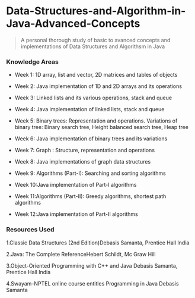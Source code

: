 # Data-Structures-and-Algorithm-in-Java-Advanced-Concepts

> A personal thorough study of basic to avanced concepts and implementations of Data Structures and Algorithsm in Java

### Knowledge Areas

- Week 1:	1D array, list and vector, 2D matrices and tables of objects

- Week 2:	Java implementation of 1D and 2D arrays and its operations

- Week 3:	Linked lists and its various operations, stack and queue

- Week 4:	Java implementation of linked lists, stack and queue

- Week 5:	Binary trees: Representation and operations. Variations of binary tree: Binary search tree, Height balanced search tree, Heap tree

- Week 6:	Java implementation of binary trees and its variations

- Week 7:	Graph : Structure, representation and operations

- Week 8:	Java implementations of graph data structures

- Week 9:	Algorithms (Part-I): Searching and sorting algorithms

- Week 10:Java implementation of Part-I algorithms

- Week 11:Algorithms (Part-II): Greedy algorithms, shortest path algorithms

- Week 12:Java implementation of Part-II algorithms

### Resources Used
1.Classic Data Structures (2nd Edition)Debasis Samanta, Prentice Hall India

2.Java: The Complete ReferenceHebert Schildt, Mc Graw Hill

3.Object-Oriented Programming with C++ and Java Debasis Samanta, Prentice Hall India

4.Swayam-NPTEL online course entitles Programming in Java Debasis Samanta
